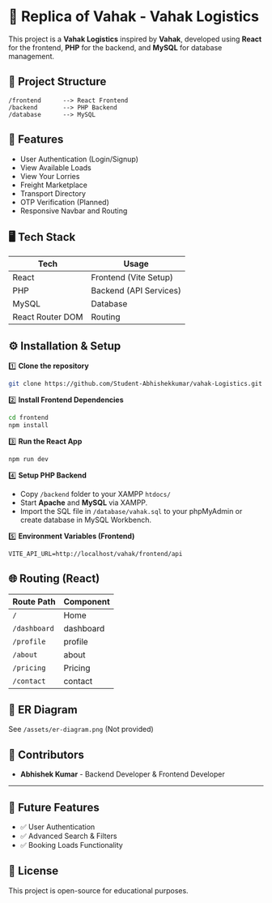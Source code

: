 # 🚚 Replica of Vahak - Vahak Logistics 

This project is a **Vahak Logistics** inspired by **Vahak**, developed using **React** for the frontend, **PHP** for the backend, and **MySQL** for database management.

## 📂 Project Structure

```
/frontend      --> React Frontend
/backend       --> PHP Backend
/database      --> MySQL 
```

## 🚀 Features

- User Authentication (Login/Signup)
- View Available Loads
- View Your Lorries
- Freight Marketplace
- Transport Directory
- OTP Verification (Planned)
- Responsive Navbar and Routing

## 🖥️ Tech Stack

| Tech             | Usage                  |
| ---------------- | ---------------------- |
| React            | Frontend (Vite Setup)  |
| PHP              | Backend (API Services) |
| MySQL            | Database               |
| React Router DOM | Routing                |

## ⚙️ Installation & Setup

1️⃣ **Clone the repository**

```bash
git clone https://github.com/Student-Abhishekkumar/vahak-Logistics.git
```

2️⃣ **Install Frontend Dependencies**

```bash
cd frontend
npm install
```

3️⃣ **Run the React App**

```bash
npm run dev
```

4️⃣ **Setup PHP Backend**

- Copy `/backend` folder to your XAMPP `htdocs/`
- Start **Apache** and **MySQL** via XAMPP.
- Import the SQL file in `/database/vahak.sql` to your phpMyAdmin or create database in MySQL Workbench.

5️⃣ **Environment Variables (Frontend)**

```
VITE_API_URL=http://localhost/vahak/frontend/api
```

## 🌐 Routing (React)

| Route Path             | Component           |
| ---------------------- | ------------------- |
| `/`                    | Home                |
| `/dashboard`           | dashboard           |
| `/profile`             | profile             |
| `/about`               | about               |
| `/pricing`             | Pricing             |
| `/contact`             | contact             |


## 📄 ER Diagram

See `/assets/er-diagram.png` (Not provided)

## 👥 Contributors

- **Abhishek Kumar** - Backend Developer & Frontend Developer

---

## 🏁 Future Features

- ✅ User Authentication
- ✅ Advanced Search & Filters
- ✅ Booking Loads Functionality

## 📃 License

This project is open-source for educational purposes.

